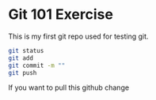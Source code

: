 # Git 101 Exercise

This is my first git repo used for testing git.


```bash
git status
git add
git commit -m ""
git push 
```

If you want to pull this github change
